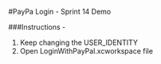 #PayPa Login - Sprint 14 Demo

###Instructions -

1. Keep changing the USER_IDENTITY
2. Open LoginWithPayPal.xcworkspace file
